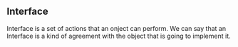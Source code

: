## Interface

Interface is a set of actions that an onject can perform. We can say that an Interface is a kind of agreement with the object that is going to implement it.
